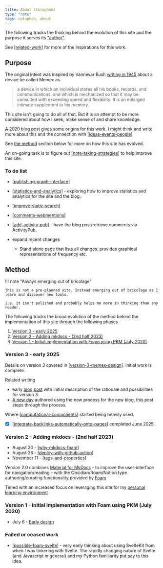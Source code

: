 ```yaml
---
title: About (Colophon)
type: "note"
tags: colophon, about
---
```


The following tracks the thinking behind the evolution of this site and the purpose it serves its ["author"](https://djon.es/blog/about-2/).

See [[related-work]] for more of the inspirations for this work.

## Purpose

The original intent was inspired by Vannevar Bush [writing in 1945](https://en.wikipedia.org/wiki/As_We_May_Think) about a device he called Memex as

> a device in which an individual stores all his books, records, and communications, and which is mechanized so that it may be consulted with exceeding speed and flexibility. It is an enlarged intimate supplement to his memory.

This site isn't going to do all of that. But it is an attempt to be more considered about how I seek, make sense of and share knowledge.

[A 2020 blog post](https://djon.es/blog/2020/07/06/designing-a-personal-memex-with-foam/) gives some origins for this work. I might think and write more about this and the connection with [[ideas-events-people]]

See [the method](#method) section below for more on how this site has evolved.

An on-going task is to figure out [[note-taking-strategies]] to help improve this site.

### To do list

- [[publishing-graph-interface]]
- [[statistics-and-analytics]] - exploring how to improve statistics and analytics for the site and the blog.
- [[improve-static-search]]
- [[comments-webmentions]]
- [[add-activity-pub]] - have the blog post/retrieve comments via ActivityPub.
- expand recent changes

    - Stand alone page that lists all changes, provides graphical representations of frequency etc.

## Method

!!! note "Always emerging out of bricolage"

    This is not a pre-planned site. Instead emerging out of bricolage as I learn and discover new tools.

    i.e. it isn't polished and probably helps me more in thinking than any reader. 

The following tracks the broad evolution of the method behind the implementation of this site through the following phases

1. [Version 3 - early 2025](#version-3-early-2025)
2. [Version 2 - Adding mkdocs - (2nd half 2023)](#version-2-adding-mkdocs-2nd-half-2023)
3. [Version 1 - Initial implementation with Foam using PKM (July 2020)](#version-1-initial-implementation-with-foam-using-pkm-july-2020)

### Version 3 - early 2025

Details on version 3 covered in [[version-3-memex-design]]. Initial work is complete.

Related writing

- early [blog post](https://djon.es/blog/2025/01/12/what-now/) with initial description of the rationale and possibilities for version 3.
- [A new day](https://djon.es/blog/2025/05/23/a-new-day/) authored using the new process for the new blog, this post steps through the process. 

Where [[computational-components]] started being heavily used.

- [x] [[integrate-backlinks-automatically-onto-pages]] completed June 2025

### Version 2 - Adding mkdocs - (2nd half 2023)

- August 20 - [[why-mkdocs-foam]]
- August 26 - [[deploy-with-github-action]]
- November 11 - [[tags-and-properties]] 

Version 2.0 combines [Material for MkDocs](https://squidfunk.github.io/mkdocs-material/) - to improve the user-interface for navigation/reading - with the Obsidian/Roam/Notion type authoring/curating functionality provided by [Foam](https://foambubble.github.io/foam/) 
    
Timed with an increased focus on leveraging this site for my [personal learning environment](https://www.downes.ca/cgi-bin/page.cgi?post=71058)

### Version 1 - Initial implementation with Foam using PKM (July 2020)

- July 6 - [Early design](https://djon.es/blog/2020/07/06/designing-a-personal-memex-with-foam/)

### Failed or ceased work

- [[possible-foam-svelte]] - very early thinking about using SvelteKit from when I was tinkering with Svelte. The rapidly changing nature of Svelte (and Javascript in general) and my Python familiarity put pay to this idea.




[//begin]: # "Autogenerated link references for markdown compatibility"
[related-work]: related-work "Related work"
[ideas-events-people]: ../sense/quote-collection/ideas-events-people "Great Minds Discuss Ideas; Average Minds Discuss Events; Small Minds Discuss People"
[note-taking-strategies]: note-taking-strategies "Note taking strategies"
[publishing-graph-interface]: publishing-graph-interface "Publishing graph interface"
[statistics-and-analytics]: statistics-and-analytics "Statistics and Analytics"
[improve-static-search]: improve-static-search "Improve static search"
[comments-webmentions]: comments-webmentions "Comments, webmentions, pingbacks etc"
[add-activity-pub]: add-activity-pub "Adding ActivityPub to the blog"
[version-3-memex-design]: version-3-memex-design "Memex - Version 3"
[computational-components]: computational-components "Computational components"
[integrate-backlinks-automatically-onto-pages]: integrate-backlinks-automatically-onto-pages "Integrate backlinks automatically onto pages"
[why-mkdocs-foam]: why-mkdocs-foam "Why combine mkdocs with Foam"
[deploy-with-github-action]: deploy-with-github-action "Deploy with GitHub Action"
[tags-and-properties]: tags-and-properties "Tags and properties"
[possible-foam-svelte]: ../sense/Web-development/foam-dev/possible-foam-svelte "Possible ideas for a SvelteKit Foam site"
[//end]: # "Autogenerated link references"